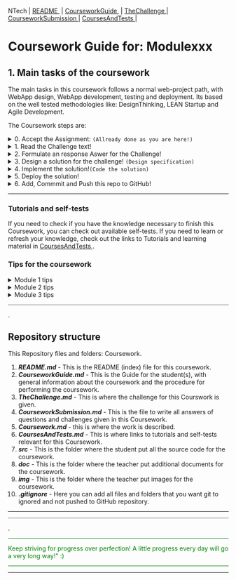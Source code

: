 NTech | [README ](README.md) | [CourseworkGuide ](CourseworkGuide.md) | [TheChallenge ](TheChallenge.md) | [CourseworkSubmission ](CourseworkSubmission.md) | [CoursesAndTests ](CoursesAndTests.md) |

# Coursework Guide for: Modulexxx

## 1. Main tasks of the coursework

The main tasks in this coursework follows a normal web-project path, with WebApp design, WebApp development, testing and deployment.
Its based on the well tested methodologies like: DesignThinking, LEAN Startup and Agile Development.

The Coursework steps are:
<details><summary>0. Accept the Assignment: <code>(Allready done as you are here!)</code></summary>
</details>
<details><summary>1. Read the Challenge text!</summary>
        *this is a short description of the challenge to be solved by this WebApp*
        The student(s) will read the challenge text and start working.  
        </details>
<details><summary>2. Formulate an response Aswer for the Challenge!</summary>
  *What's in it for the end-user/organization ...*  

  The student(s) will write down i.e. a business value proposition (in the CourseworkSubmission.md file)
</details>
<details><summary>3. Design a solution for the challenge! <code>(Design specification)</code></summary>
*How should the end-user/organization use the WebApp*  
The student(s) will make a UX-design and then a UI-design for the Solution of the Challenge.
Put the design specifikation in to the CourseworkSubmission.md file
</details>
<details><summary>4. Implement the solution!<code>(Code the solution)</code></summary>

    *Implement a solution based on the  design spec from previous step.*
    The student(s) will develop the WebApp using the src folder to write the source code ( HTML, CSS, JavaScript).
    Put your code HTML, CSS JavaScript into a file in the "src" folder
    Tips:
    *you can use the following resources to help you with this*
</details>
<details><summary>5. Deploy the solution!</summary>

    .....
</details>
<details><summary>6. Add, Commmit and Push this repo to GitHub!</summary>
    *Push the repo to GitHub*
    When you are finished with the coursework, you can push the branch to GitHub to complete the assignment. (Pullrequest??)    
</details>

---
### Tutorials and self-tests

If you need to check if you have the knowledge necessary to finish this Coursework, you can check out available self-tests.
If you need to learn or refresh your knowledge, check out the links to Tutorials and learning material in [CoursesAndTests ](CoursesAndTests.md).

### Tips for the coursework

<details><summary>Module 1 tips</summary>

- ...
- ...

Check the tutorial on [HTML-tutorial](https://www.w3schools.com/html/default.asp) for more details.

</details>

<details><summary>Module 2 tips</summary>

- ...
- ...

Check the tutorial on [HTML-tutorial](https://www.w3schools.com/html/default.asp) for more details.

</details>

<details><summary>Module 3 tips</summary>

- ...
- ...

Check the tutorial on [HTML-tutorial](https://www.w3schools.com/html/default.asp) for more details.

</details>


<hr style="background: gray" /> 

.

## Repository structure

This Repository files and folders:
 Coursework.

1. ***README.md*** - This is the README (index) file for this coursework.
2. ***CourseworkGuide.md*** - This is the Guide for the student(s), with general information about the coursework and the procedure for performing the coursework. 
3. ***TheChallenge.md*** - This is where the challenge for this Courswork is given.
4. ***CourseworkSubmission.md*** - This is the file to write all answers of questions and challenges given in this Coursework.
1. ***Coursework.md*** -  this is where the work is described.
5. ***CoursesAndTests.md*** - This is where links to tutorials and self-tests relevant for this Coursework. 
7. ***src*** - This is the folder where the student put all the source code for the coursework.
8. ***doc*** - This is the folder where the teacher put additional documents for the coursework.
9. ***img*** - This is the folder where the teacher put images for the coursework.
6. ***.gitignore*** - Here you can add all files and folders that you want git to ignored and not pushed to GitHub repository.

---
<hr style="background: gray" /> 

.

<hr style="background: green" /> 
<span style="color: green">
Keep striving for progress over perfection! A little progress every day will go a very long way!" :)
</span>
<hr style="background: green" /> 

---
